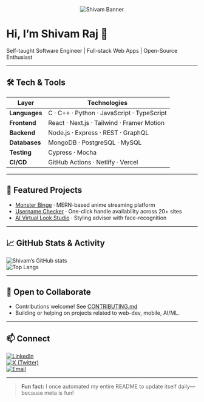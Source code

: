 <!-- Banner -->
<p align="center">
  <img src="https://raw.githubusercontent.com/therajshivam/therajshivam/main/assets/banner.svg" alt="Shivam Banner" />
</p>

# Hi, I’m **Shivam Raj** 👋

Self-taught Software Engineer | Full-stack Web Apps | Open-Source Enthusiast

---

## 🛠 Tech & Tools

| Layer        | Technologies                              |
| ------------ | ----------------------------------------- |
| **Languages**| C · C++ · Python · JavaScript · TypeScript|
| **Frontend** | React · Next.js · Tailwind · Framer Motion|
| **Backend**  | Node.js · Express · REST · GraphQL        |
| **Databases**| MongoDB · PostgreSQL · MySQL              |
| **Testing**  | Cypress · Mocha                           |
| **CI/CD**    | GitHub Actions · Netlify · Vercel         |

---

## 🚀 Featured Projects

- [Monster Binge](https://github.com/therajshivam/monster-binge) · MERN-based anime streaming platform  
- [Username Checker](https://github.com/therajshivam/username-checker) · One-click handle availability across 20+ sites  
- [AI Virtual Look Studio](https://github.com/therajshivam/ai-virtual-look) · Styling advisor with face-recognition  

---

## 📈 GitHub Stats & Activity

![Shivam’s GitHub stats](https://github-readme-stats.vercel.app/api?username=therajshivam&show_icons=true)  
![Top Langs](https://github-readme-stats.vercel.app/api/top-langs/?username=therajshivam&layout=compact)

---

## 🤝 Open to Collaborate

- Contributions welcome! See [CONTRIBUTING.md](https://github.com/therajshivam/monster-binge/blob/main/CONTRIBUTING.md)  
- Building or helping on projects related to web-dev, mobile, AI/ML.  

---

## 📫 Connect

[![LinkedIn](https://img.shields.io/badge/LinkedIn-blue?logo=linkedin)](https://www.linkedin.com/in/therajshivam/)  
[![X (Twitter)](https://img.shields.io/badge/X-black?logo=twitter)](https://x.com/therajshivam)  
[![Email](https://img.shields.io/badge/Email-red?logo=gmail)](mailto:rajshivam2386@gmail.com)  

---

> **Fun fact:** I once automated my entire README to update itself daily—because meta is fun!  
